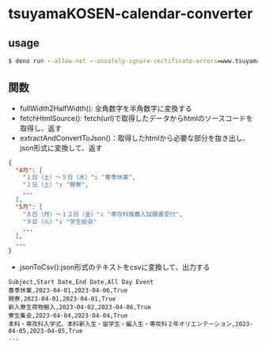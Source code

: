 # tsuyamaKOSEN-calendar-converter

## usage

```cmd
$ deno run --allow-net --unsafely-ignore-certificate-errors=www.tsuyama-ct.ac.jp app.ts
```

## 関数

- fullWidth2HalfWidth(): 全角数字を半角数字に変換する
- fetchHtmlSource():
  fetch(url)で取得したデータからhtmlのソースコードを取得し、返す
- extractAndConvertToJson()：取得したhtmlから必要な部分を抜き出し、json形式に変換して、返す

```json
{
  "4月": [
    "１日（土）～５日（水）": "春季休業", 
    "１日（土）": "開寮",
    ...
  ],
  "5月": [
    "８日（月）～１２日（金）": "専攻科推薦入試願書受付",
    "９日（火）": "学生総会"
    ...
  ],
  ...
}
```

- jsonToCsv():json形式のテキストをcsvに変換して、出力する

```csv
Subject,Start Date,End Date,All Day Event
春季休業,2023-04-01,2023-04-06,True
開寮,2023-04-01,2023-04-01,True
新入寮生荷物搬入,2023-04-02,2023-04-06,True
寮生集会,2023-04-04,2023-04-04,True
本科・専攻科入学式、本科新入生・留学生・編入生・専攻科２年オリエンテーション,2023-04-05,2023-04-05,True
...
```

